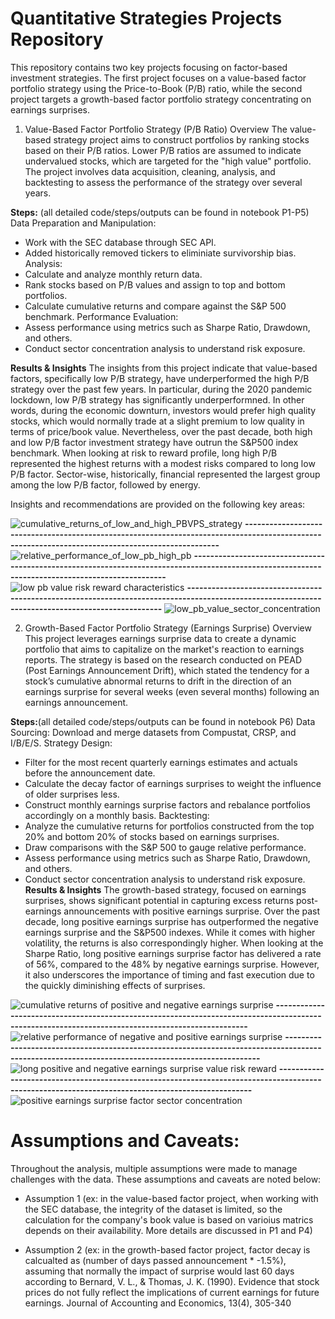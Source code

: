 # Quantitative Strategies Projects Repository
This repository contains two key projects focusing on factor-based investment strategies. The first project focuses on a value-based factor portfolio strategy using the Price-to-Book (P/B) ratio, while the second project targets a growth-based factor portfolio strategy concentrating on earnings surprises.

1. Value-Based Factor Portfolio Strategy (P/B Ratio)
Overview
The value-based strategy project aims to construct portfolios by ranking stocks based on their P/B ratios. Lower P/B ratios are assumed to indicate undervalued stocks, which are targeted for the "high value" portfolio. The project involves data acquisition, cleaning, analysis, and backtesting to assess the performance of the strategy over several years.

**Steps:** (all detailed code/steps/outputs can be found in notebook P1-P5)
Data Preparation and Manipulation: 
- Work with the SEC database through SEC API.
- Added historically removed tickers to eliminiate survivorship bias. 
Analysis:
- Calculate and analyze monthly return data.
- Rank stocks based on P/B values and assign to top and bottom portfolios.
- Calculate cumulative returns and compare against the S&P 500 benchmark.
Performance Evaluation:
- Assess performance using metrics such as Sharpe Ratio, Drawdown, and others.
- Conduct sector concentration analysis to understand risk exposure.

**Results & Insights**
The insights from this project indicate that value-based factors, specifically low P/B strategy, have underperformed the high P/B strategy over the past few years. In particular, during the 2020 pandemic lockdown, low P/B strategy has significantly underperformned. In other words, during the economic downturn, investors would prefer high quality stocks, which would normally trade at a slight premium to low quality in terms of price/book value. Nevertheless, over the past decade, both high and low P/B factor investment strategy have outrun the S&P500 index benchmark. When looking at risk to reward profile, long high P/B represented the highest returns with a modest risks compared to long low P/B factor. Sector-wise, historically, financial represented the largest group among the low P/B factor, followed by energy.

Insights and recommendations are provided on the following key areas:


![cumulative_returns_of_low_and_high_PBVPS_strategy](https://github.com/user-attachments/assets/8a2fe9b0-7fef-410a-b69c-de21c7dc9072)
**--------------------------------------------------------------------------------------------------------------------------------------------------**
![relative_performance_of_low_pb_high_pb](https://github.com/user-attachments/assets/a4618e12-2ffc-4965-a8b6-c5ddbe12be83)
**--------------------------------------------------------------------------------------------------------------------------------------------------**
![low pb value risk reward characteristics](https://github.com/user-attachments/assets/2789247b-b5fa-446c-8e11-4ee9862f50a0)
**--------------------------------------------------------------------------------------------------------------------------------------------------**
![low_pb_value_sector_concentration](https://github.com/user-attachments/assets/57ab82fd-6599-42f8-8288-8a335e19ad6e)


2. Growth-Based Factor Portfolio Strategy (Earnings Surprise)
Overview
This project leverages earnings surprise data to create a dynamic portfolio that aims to capitalize on the market's reaction to earnings reports. The strategy is based on the research conducted on PEAD (Post Earnings Announcement Drift), which stated the tendency for a stock’s cumulative abnormal returns to drift in the direction of an earnings surprise for several weeks (even several months) following an earnings announcement. 

**Steps:**(all detailed code/steps/outputs can be found in notebook P6)
Data Sourcing: Download and merge datasets from Compustat, CRSP, and I/B/E/S.
Strategy Design:
- Filter for the most recent quarterly earnings estimates and actuals before the announcement date.
- Calculate the decay factor of earnings surprises to weight the influence of older surprises less.
- Construct monthly earnings surprise factors and rebalance portfolios accordingly on a monthly basis.
Backtesting:
- Analyze the cumulative returns for portfolios constructed from the top 20% and bottom 20% of stocks based on earnings surprises.
- Draw comparisons with the S&P 500 to gauge relative performance.
- Assess performance using metrics such as Sharpe Ratio, Drawdown, and others.
- Conduct sector concentration analysis to understand risk exposure.
**Results & Insights**
The growth-based strategy, focused on earnings surprises, shows significant potential in capturing excess returns post-earnings announcements with positive earnings surprise. Over the past decade, long positive earnings surprise has outperformed the negative earnings surprise and the S&P500 indexes. While it comes with higher volatility, the returns is also correspondingly higher. When looking at the Sharpe Ratio, long positive earnings surprise factor has delivered a rate of 56%, compared to the 48% by negative earnings surprise. However, it also underscores the importance of timing and fast execution due to the quickly diminishing effects of surprises.


![cumulative returns of positive and negative earnings surprise](https://github.com/user-attachments/assets/e2def168-c8dd-4011-b639-0c7ec01e9585)
**--------------------------------------------------------------------------------------------------------------------------------------------------**
![relative performance of negative and positive earnings surprise](https://github.com/user-attachments/assets/741e6665-1d69-4fd3-9f20-71afaab0303a)
**--------------------------------------------------------------------------------------------------------------------------------------------------**
![long positive and negative earnings surprise value risk reward](https://github.com/user-attachments/assets/47c4df31-141b-480e-b6b3-ced473d86ea1)
**--------------------------------------------------------------------------------------------------------------------------------------------------**
![positive earnings surprise factor sector concentration](https://github.com/user-attachments/assets/13f14548-9be4-4614-aaf6-c1e88a56750d)



# Assumptions and Caveats:

Throughout the analysis, multiple assumptions were made to manage challenges with the data. These assumptions and caveats are noted below:

* Assumption 1 (ex: in the value-based factor project, when working with the SEC database, the integrity of the dataset is limited, so the calculation for the company's book value is based on varioius matrics depends on their availability. More details are discussed in P1 and P4)
  
* Assumption 2 (ex: in the growth-based factor project, factor decay is calcualted as (number of days passed announcement * -1.5%), assuming that normally the impact of surprise would last 60 days according to Bernard, V. L., & Thomas, J. K. (1990). Evidence that stock prices do not fully reflect the implications of current earnings for future earnings. Journal of Accounting and Economics, 13(4), 305-340
